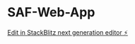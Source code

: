 # SAF-Web-App

[Edit in StackBlitz next generation editor ⚡️](https://stackblitz.com/~/github.com/Banele-mofokeng/SAF-Web-App)